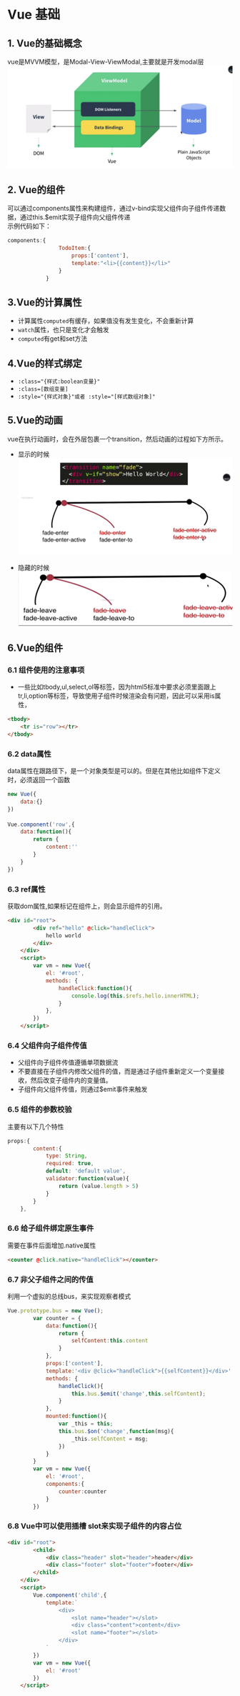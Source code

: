 # Vue 基础

## 1. Vue的基础概念

vue是MVVM模型，是Modal-View-ViewModal,主要就是开发modal层  
![](/assets/vue/vue1.png)

## 2. Vue的组件

可以通过components属性来构建组件，通过v-bind实现父组件向子组件传递数据，通过this.$emit实现子组件向父组件传递  
示例代码如下：

```javascript
components:{
                TodoItem:{
                    props:['content'],
                    template:"<li>{{content}}</li>"
                }
            }
```

## 3.Vue的计算属性

* 计算属性`computed`有缓存，如果值没有发生变化，不会重新计算
* `watch`属性，也只是变化才会触发
* `computed`有get和set方法

## 4.Vue的样式绑定

* `:class="{样式:boolean变量}"`
* `:class=[数组变量]`
* `:style="{样式对象}"或者 :style="[样式数组对象]"`

## 5.Vue的动画

vue在执行动画时，会在外层包裹一个transition，然后动画的过程如下方所示。
* 显示的时候
![](/assets/vue/vue1-1.png)

* 隐藏的时候
![](/assets/vue/vue-1-2.png)

## 6.Vue的组件
### 6.1 组件使用的注意事项
* 一些比如tbody,ul,select,ol等标签，因为html5标准中要求必须里面跟上tr,li,option等标签，导致使用子组件时候渲染会有问题，因此可以采用is属性，
``` html
<tbody>
    <tr is="row"></tr>
</tbody>
```

### 6.2 data属性
data属性在跟路径下，是一个对象类型是可以的。但是在其他比如组件下定义时，必须返回一个函数
``` javascript
new Vue({
    data:{}
})

Vue.component('row',{
    data:function(){
        return {
            content:''
        }
    }
})
```

### 6.3 ref属性

获取dom属性,如果标记在组件上，则会显示组件的引用。
``` html
<div id="root">
        <div ref="hello" @click="handleClick">
            hello world
        </div>
    </div>
    <script>
        var vm = new Vue({
            el: '#root',
            methods: {
                handleClick:function(){
                    console.log(this.$refs.hello.innerHTML);
                }
            },
        })
    </script>
```
### 6.4 父组件向子组件传值
* 父组件向子组件传值遵循单项数据流
* 不要直接在子组件内修改父组件的值，而是通过子组件重新定义一个变量接收，然后改变子组件内的变量值。
* 子组件向父组件传值，则通过$emit事件来触发

### 6.5 组件的参数校验
主要有以下几个特性
``` javascript
props:{
        content:{
            type: String,
            required: true,
            default: 'default value',
            validator:function(value){
                return (value.length > 5)
            }
        }
    },
```
### 6.6 给子组件绑定原生事件
需要在事件后面增加.native属性
``` html
<counter @click.native="handleClick"></counter>
```
### 6.7 非父子组件之间的传值
利用一个虚拟的总线bus，来实现观察者模式
``` javascript
Vue.prototype.bus = new Vue();
        var counter = {
            data:function(){
                return {
                    selfContent:this.content
                }
            },
            props:['content'],
            template:'<div @click="handleClick">{{selfContent}}</div>',
            methods: {
                handleClick(){
                    this.bus.$emit('change',this.selfContent);
                }
            },
            mounted:function(){
                var _this = this;
                this.bus.$on('change',function(msg){
                    _this.selfContent = msg;
                })
            }
        }
        var vm = new Vue({
            el: '#root',
            components:{
                counter:counter
            }
        })
```
### 6.8 Vue中可以使用插槽 slot来实现子组件的内容占位
``` html
<div id="root">
        <child>
            <div class="header" slot="header">header</div>
            <div class="footer" slot="footer">footer</div>
        </child>
    </div>
    <script>
        Vue.component('child',{
            template:`
                <div>
                    <slot name="header"></slot>
                    <div class="content">content</div>
                    <slot name="footer"></slot>
                </div>
            `
        })
        var vm = new Vue({
            el: '#root'
        })
    </script>
```